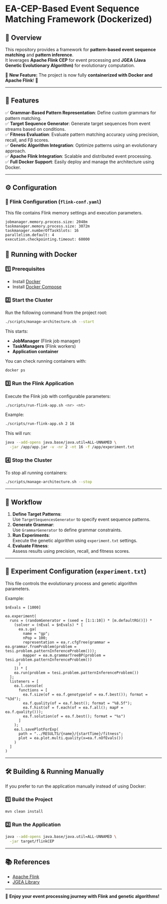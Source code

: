 # EA-CEP-Based Event Sequence Matching Framework (Dockerized)

## 🚀 Overview

This repository provides a framework for **pattern-based event sequence matching** and **pattern inference**.  
It leverages **Apache Flink CEP** for event processing and **JGEA (Java Genetic Evolutionary Algorithm)** for evolutionary computation.  

🔹 **New Feature:** The project is now fully **containerized with Docker and Apache Flink**! 🎉  

---

## 📌 Features

✅ **Grammar-Based Pattern Representation**: Define custom grammars for pattern matching.  
✅ **Target Sequence Generator**: Generate target sequences from event streams based on conditions.  
✅ **Fitness Evaluation**: Evaluate pattern matching accuracy using precision, recall, and Fβ scores.  
✅ **Genetic Algorithm Integration**: Optimize patterns using an evolutionary approach.  
✅ **Apache Flink Integration**: Scalable and distributed event processing.  
✅ **Full Docker Support**: Easily deploy and manage the architecture using Docker.  

---

## ⚙️ Configuration

### **🔹 Flink Configuration (`flink-conf.yaml`)**
This file contains Flink memory settings and execution parameters.

```properties
jobmanager.memory.process.size: 2048m
taskmanager.memory.process.size: 3072m
taskmanager.numberOfTaskSlots: 16
parallelism.default: 4
execution.checkpointing.timeout: 60000
```

## 🐳 Running with Docker

### **1️⃣ Prerequisites**
- Install [Docker](https://www.docker.com/)
- Install [Docker Compose](https://docs.docker.com/compose/)

### **2️⃣ Start the Cluster**
Run the following command from the project root:
```sh
./scripts/manage-architecture.sh --start
```
This starts:
- **JobManager** (Flink job manager)
- **TaskManagers** (Flink workers)
- **Application container**

You can check running containers with:
```sh
docker ps
```

### **3️⃣ Run the Flink Application**
Execute the Flink job with configurable parameters:
```sh
./scripts/run-flink-app.sh <nr> <nt>
```
Example:
```sh
./scripts/run-flink-app.sh 2 16
```
This will run:
```sh
java --add-opens java.base/java.util=ALL-UNNAMED \
  -jar /app/app.jar -v -nr 2 -nt 16 -f /app/experiment.txt
```

### **4️⃣ Stop the Cluster**
To stop all running containers:
```sh
./scripts/manage-architecture.sh --stop
```

---

## 🔬 Workflow

1. **Define Target Patterns**:  
   Use `TargetSequencesGenerator` to specify event sequence patterns.
2. **Generate Grammar**:  
   Use `GrammarGenerator` to define grammar constraints.
3. **Run Experiments**:  
   Execute the genetic algorithm using `experiment.txt` settings.
4. **Evaluate Fitness**:  
   Assess results using precision, recall, and fitness scores.

---

## 🔬 Experiment Configuration (`experiment.txt`)

This file controls the evolutionary process and genetic algorithm parameters.

Example:
```text
$nEvals = [1000]

ea.experiment(
  runs = (randomGenerator = (seed = [1:1:10]) * [m.defaultRG()]) *
    (solver = (nEval = $nEvals) * [
      ea.s.ga(
        name = "gp";
        nPop = 100;
        representation = ea.r.cfgTree(grammar = ea.grammar.fromProblem(problem = tesi.problem.patternInferenceProblem()));
        mapper = ea.m.grammarTreeBP(problem = tesi.problem.patternInferenceProblem())
      )
    ]) * [
    ea.run(problem = tesi.problem.patternInferenceProblem())
  ];
  listeners = [
    ea.l.console(
      functions = [
        ea.f.size(of = ea.f.genotype(of = ea.f.best()); format = "%3d");
        ea.f.quality(of = ea.f.best(); format = "%8.5f");
        ea.f.hist(of = f.each(of = ea.f.all(); mapF = ea.f.quality()));
        ea.f.solution(of = ea.f.best(); format = "%s")
      ]
    );
    ea.l.savePlotForExp(
      path = "../RESULTS/{name}/{startTime}/fitness";
      plot = ea.plot.multi.quality(x=ea.f.nOfEvals())
    )
  ]
)
```

---

## 🛠️ Building & Running Manually

If you prefer to run the application manually instead of using Docker:

### **1️⃣ Build the Project**
```sh
mvn clean install
```

### **2️⃣ Run the Application**
```sh
java --add-opens java.base/java.util=ALL-UNNAMED \
  -jar target/flinkCEP
```

---

## 📚 References
- [Apache Flink](https://flink.apache.org/)
- [JGEA Library](https://github.com/ericmedvet/jgea)

---

🚀 **Enjoy your event processing journey with Flink and genetic algorithms!**
```

